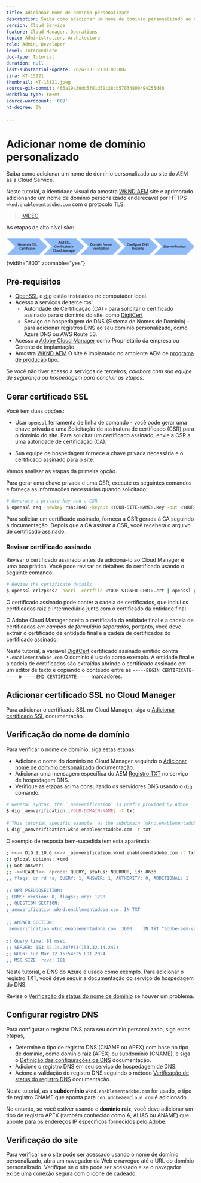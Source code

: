 ```yaml
---
title: Adicionar nome de domínio personalizado
description: Saiba como adicionar um nome de domínio personalizado ao AEM como um site hospedado pelo Cloud Service.
version: Cloud Service
feature: Cloud Manager, Operations
topic: Administration, Architecture
role: Admin, Developer
level: Intermediate
doc-type: Tutorial
duration: null
last-substantial-update: 2024-03-12T00:00:00Z
jira: KT-15121
thumbnail: KT-15121.jpeg
source-git-commit: 466a19a30dd5f81d50c28cb57034800494255d4b
workflow-type: tm+mt
source-wordcount: '669'
ht-degree: 0%

---
```



# Adicionar nome de domínio personalizado

Saiba como adicionar um nome de domínio personalizado ao site do AEM as a Cloud Service.

Neste tutorial, a identidade visual da amostra [WKND AEM](https://github.com/adobe/aem-guides-wknd) site é aprimorado adicionando um nome de domínio personalizado endereçável por HTTPS `wknd.enablementadobe.com` com o protocolo TLS.

>[!VIDEO](https://video.tv.adobe.com/v/3427817?quality=12&learn=on)

As etapas de alto nível são:

![Nome de Domínio Personalizado Alto](./assets/add-custom-domain-name-steps.png){width="800" zoomable="yes"}

## Pré-requisitos

- [OpenSSL](https://www.openssl.org/) e [dig](https://www.isc.org/blogs/dns-checker/) estão instalados no computador local.
- Acesso a serviços de terceiros:
   - Autoridade de Certificação (CA) - para solicitar o certificado assinado para o domínio do site, como [DigitCert](https://www.digicert.com/)
   - Serviço de hospedagem de DNS (Sistema de Nomes de Domínio) - para adicionar registros DNS ao seu domínio personalizado, como Azure DNS ou AWS Route 53.
- Acesso a [Adobe Cloud Manager](https://my.cloudmanager.adobe.com/) como Proprietário da empresa ou Gerente de implantação.
- Amostra [WKND AEM](https://github.com/adobe/aem-guides-wknd) O site é implantado no ambiente AEM de [programa de produção](https://experienceleague.adobe.com/docs/experience-manager-cloud-service/content/implementing/using-cloud-manager/programs/introduction-production-programs.html) tipo.

Se você não tiver acesso a serviços de terceiros, _colabore com sua equipe de segurança ou hospedagem para concluir as etapas_.

## Gerar certificado SSL

Você tem duas opções:

- Usar `openssl` ferramenta de linha de comando - você pode gerar uma chave privada e uma Solicitação de assinatura de certificado (CSR) para o domínio do site. Para solicitar um certificado assinado, envie a CSR a uma autoridade de certificação (CA).

- Sua equipe de hospedagem fornece a chave privada necessária e o certificado assinado para o site.

Vamos analisar as etapas da primeira opção.

Para gerar uma chave privada e uma CSR, execute os seguintes comandos e forneça as informações necessárias quando solicitado:

```bash
# Generate a private key and a CSR
$ openssl req -newkey rsa:2048 -keyout <YOUR-SITE-NAME>.key -out <YOUR-SITE-NAME>.csr -nodes
```

Para solicitar um certificado assinado, forneça a CSR gerada à CA seguindo a documentação. Depois que a CA assinar a CSR, você receberá o arquivo de certificado assinado.

### Revisar certificado assinado

Revisar o certificado assinado antes de adicioná-lo ao Cloud Manager é uma boa prática. Você pode revisar os detalhes do certificado usando o seguinte comando:

```bash
# Review the certificate details
$ openssl crl2pkcs7 -nocrl -certfile <YOUR-SIGNED-CERT>.crt | openssl pkcs7 -print_certs -noout
```

O certificado assinado pode conter a cadeia de certificados, que inclui os certificados raiz e intermediário junto com o certificado da entidade final.

O Adobe Cloud Manager aceita o certificado da entidade final e a cadeia de certificados _em campos de formulário separados_, portanto, você deve extrair o certificado de entidade final e a cadeia de certificados do certificado assinado.

Neste tutorial, a variável [DigitCert](https://www.digicert.com/) certificado assinado emitido contra `*.enablementadobe.com` O domínio é usado como exemplo. A entidade final e a cadeia de certificados são extraídas abrindo o certificado assinado em um editor de texto e copiando o conteúdo entre as `-----BEGIN CERTIFICATE-----` e `-----END CERTIFICATE-----` marcadores.

## Adicionar certificado SSL no Cloud Manager

Para adicionar o certificado SSL no Cloud Manager, siga o [Adicionar certificado SSL](https://experienceleague.adobe.com/docs/experience-manager-cloud-service/content/implementing/using-cloud-manager/manage-ssl-certificates/add-ssl-certificate.html) documentação.

## Verificação do nome de domínio

Para verificar o nome de domínio, siga estas etapas:

- Adicione o nome do domínio no Cloud Manager seguindo o [Adicionar nome de domínio personalizado](https://experienceleague.adobe.com/docs/experience-manager-cloud-service/content/implementing/using-cloud-manager/custom-domain-names/add-custom-domain-name.html) documentação.
- Adicionar uma mensagem específica do AEM [Registro TXT](https://experienceleague.adobe.com/docs/experience-manager-cloud-service/content/implementing/using-cloud-manager/custom-domain-names/add-text-record.html) no serviço de hospedagem DNS.
- Verifique as etapas acima consultando os servidores DNS usando o `dig` comando.

```bash
# General syntax, the `_aemverification` is prefix provided by Adobe
$ dig _aemverification.[YOUR-DOMAIN-NAME] -t txt

# This tutorial specific example, as the subdomain `wknd.enablementadobe.com` is used
$ dig _aemverification.wknd.enablementadobe.com -t txt
```

O exemplo de resposta bem-sucedida tem esta aparência:

```bash
; <<>> DiG 9.10.6 <<>> _aemverification.wknd.enablementadobe.com -t txt
;; global options: +cmd
;; Got answer:
;; ->>HEADER<<- opcode: QUERY, status: NOERROR, id: 8636
;; flags: qr rd ra; QUERY: 1, ANSWER: 1, AUTHORITY: 0, ADDITIONAL: 1

;; OPT PSEUDOSECTION:
; EDNS: version: 0, flags:; udp: 1220
;; QUESTION SECTION:
;_aemverification.wknd.enablementadobe.com. IN TXT

;; ANSWER SECTION:
_aemverification.wknd.enablementadobe.com. 3600    IN TXT "adobe-aem-verification=wknd.enablementadobe.com/105881/991000/bef0e843-9280-4385-9984-357ed9a4217b"

;; Query time: 81 msec
;; SERVER: 153.32.14.247#53(153.32.14.247)
;; WHEN: Tue Mar 12 15:54:25 EDT 2024
;; MSG SIZE  rcvd: 181
```

Neste tutorial, o DNS do Azure é usado como exemplo. Para adicionar o registro TXT, você deve seguir a documentação do serviço de hospedagem do DNS.

Revise o [Verificação de status do nome de domínio](https://experienceleague.adobe.com/docs/experience-manager-cloud-service/content/implementing/using-cloud-manager/custom-domain-names/check-domain-name-status.html) se houver um problema.

## Configurar registro DNS

Para configurar o registro DNS para seu domínio personalizado, siga estas etapas,

- Determine o tipo de registro DNS (CNAME ou APEX) com base no tipo de domínio, como domínio raiz (APEX) ou subdomínio (CNAME), e siga o [Definição das configurações de DNS](https://experienceleague.adobe.com/docs/experience-manager-cloud-service/content/implementing/using-cloud-manager/custom-domain-names/configure-dns-settings.html) documentação.
- Adicione o registro DNS em seu serviço de hospedagem de DNS.
- Acione a validação do registro DNS seguindo o método [Verificação de status do registro DNS](https://experienceleague.adobe.com/docs/experience-manager-cloud-service/content/implementing/using-cloud-manager/custom-domain-names/check-dns-record-status.html) documentação.

Neste tutorial, as a **subdomínio** `wknd.enablementadobe.com` for usado, o tipo de registro CNAME que aponta para `cdn.adobeaemcloud.com` é adicionado.

No entanto, se você estiver usando o **domínio raiz**, você deve adicionar um tipo de registro APEX (também conhecido como A, ALIAS ou ANAME) que aponte para os endereços IP específicos fornecidos pelo Adobe.

## Verificação do site

Para verificar se o site pode ser acessado usando o nome de domínio personalizado, abra um navegador da Web e navegue até o URL do domínio personalizado. Verifique se o site pode ser acessado e se o navegador exibe uma conexão segura com o ícone de cadeado.


